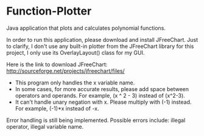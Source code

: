 Function-Plotter
================

Java application that plots and calculates polynomial functions.

In order to run this application, please download and install JFreeChart. Just to clarify, I don't use any built-in plotter 
from the JFreeChart library for this project, I only use its OverlayLayout() class for my GUI. 

Here is the link to download JFreeChart: http://sourceforge.net/projects/jfreechart/files/

- This program only handles the x variable name. 
- In some cases, for more accurate results, please add space between operators and operands. For example, (x ^ 2  - 3) instead of (x^2-3). 
- It can't handle unary negation with x. Please multiply with (-1) instead. For example, (-1)*x instead of -x.

Error handling is still being implemented. Possible errors include: illegal operator, illegal variable name.



